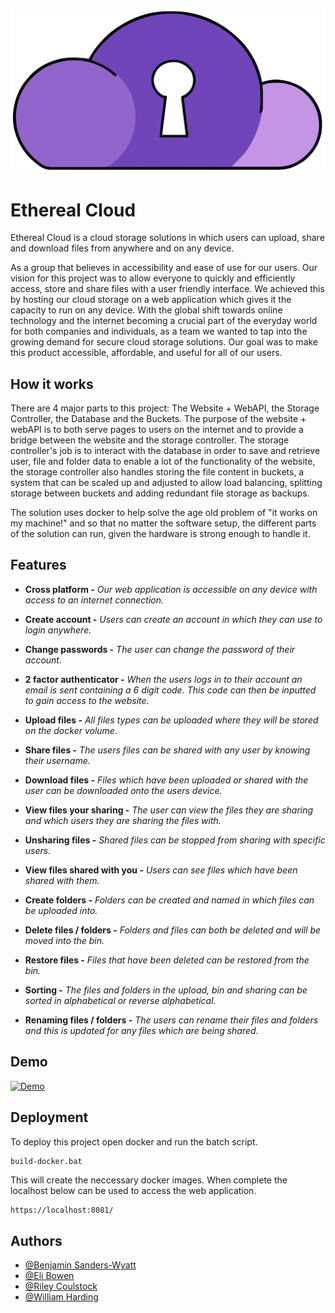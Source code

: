 
![Ethereal Cloud Logo](Ethereal%20Cloud/wwwroot/images/LogoVector.svg)

# Ethereal Cloud





Ethereal Cloud is a cloud storage solutions in which users can upload, share and download files from anywhere and on any device.

As a group that believes in accessibility and ease of use for our users. Our vision for this project was to allow everyone to quickly and efficiently access, store and share files with a user friendly interface. We achieved this by hosting our cloud storage on a web application which gives it the capacity to run on any device. With the global shift towards online technology and the internet becoming a crucial
part of the everyday world for both companies and individuals, as a team we wanted to
tap into the growing demand for secure cloud storage solutions. Our goal was to make this product accessible, affordable, and useful for all of our users.
## How it works

There are 4 major parts to this project: The Website + WebAPI, the Storage Controller, the Database and the Buckets. The purpose of the website + webAPI is to both serve pages to users on the internet and to provide a bridge between the website and the storage controller. The storage controller's job is to interact with the database in order to save and retrieve user, file and folder data to enable a lot of the functionality of the website, the storage controller also handles storing the file content in buckets, a system that can be scaled up and adjusted to allow load balancing, splitting storage between buckets and adding redundant file storage as backups.

The solution uses docker to help solve the age old problem of "it works on my machine!" and so that no matter the software setup, the different parts of the solution can run, given the hardware is strong enough to handle it.
## Features

- **Cross platform -** *Our web application is accessible on any device with access to an internet connection.*

- **Create account -** *Users can create an account in which they can use to login anywhere.*

- **Change passwords -** *The user can change the password of their account.*

- **2 factor authenticator -** *When the users logs in to their account an email is sent containing a 6 digit code. This code can then be inputted to gain access to the website.*

- **Upload files -** *All files types can be uploaded where they will be stored on the docker volume.*

- **Share files -** *The users files can be shared with any user by knowing their username.*

- **Download files -** *Files which have been uploaded or shared with the user can be downloaded onto the users device.*

- **View files your sharing -** *The user can view the files they are sharing and which users they are sharing the files with.*

- **Unsharing files -** *Shared files can be stopped from sharing with specific users.*

- **View files shared with you -** *Users can see files which have been shared with them.*

- **Create folders -** *Folders can be created and named in which files can be uploaded into.*

- **Delete files / folders -** *Folders and files can both be deleted and will be moved into the bin.*

- **Restore files -** *Files that have been deleted can be restored from the bin.*

- **Sorting -** *The files and folders in the upload, bin and sharing can be sorted in alphabetical or reverse alphabetical.*

- **Renaming files / folders -** *The users can rename their files and folders and this is updated for any files which are being shared.*

## Demo

[![Demo](https://img.youtube.com/vi/us9HXNIlpzI/0.jpg)](https://www.youtube.com/watch?v=us9HXNIlpzI)

## Deployment

To deploy this project open docker and run the batch script.

```bash
build-docker.bat
```

This will create the neccessary docker images.
When complete the localhost below can be used to access the web application.
```
https://localhost:8081/
```


## Authors
- [@Benjamin Sanders-Wyatt](https://github.com/benjaminsanderswyatt)
- [@Eli Bowen](https://github.com/elij35)
- [@Riley Coulstock](https://github.com/aerdjnr)
- [@William Harding](https://github.com/WilliamHarding420)

